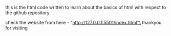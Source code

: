 this is the html code written to learn about the basics of html with respect to the github repository 

check the website from here - "http://127.0.0.1:5501/index.html"\
thankyou for visiting
